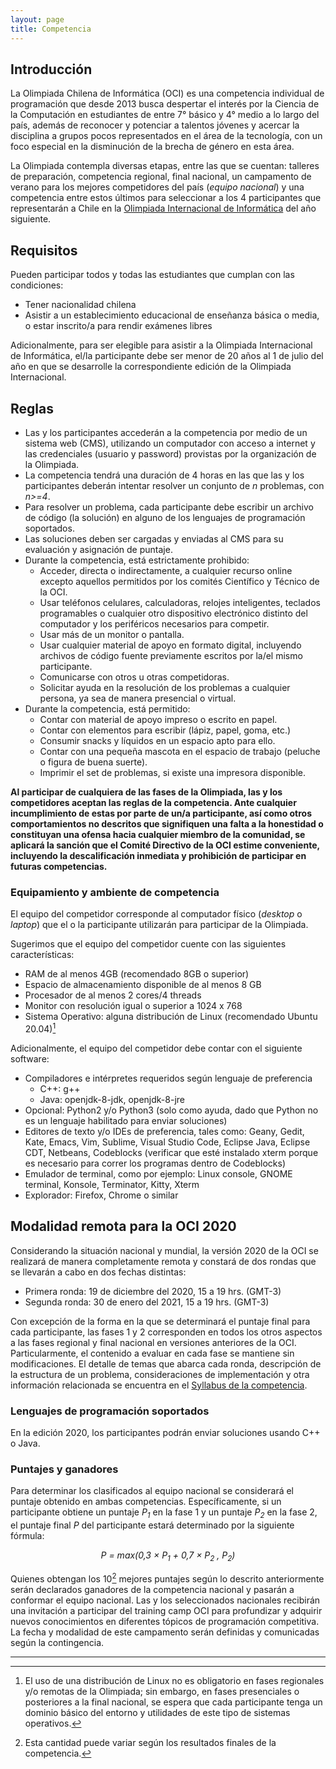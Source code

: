 ```yaml
---
layout: page
title: Competencia
---
```



## Introducción

La Olimpiada Chilena de Informática (OCI) es una competencia individual de programación que desde 2013 busca despertar el interés por la Ciencia de la Computación en estudiantes de entre 7° básico y 4° medio a lo largo del país, además de reconocer y potenciar a talentos jóvenes y acercar la disciplina a grupos pocos representados en el área de la tecnología, con un foco especial en la disminución de la brecha de género en esta área.

La Olimpiada contempla diversas etapas, entre las que se cuentan: talleres de preparación, competencia regional, final nacional, un campamento de verano para los mejores competidores del país (*equipo nacional*) y una competencia entre estos últimos para seleccionar a los 4 participantes que representarán a Chile en la [Olimpiada Internacional de Informática](https://ioinformatics.org/) del año siguiente.
## Requisitos

Pueden participar todos y todas las estudiantes que cumplan con las condiciones:
* Tener nacionalidad chilena
* Asistir a un establecimiento educacional de enseñanza básica o media, o estar inscrito/a para rendir exámenes libres

Adicionalmente, para ser elegible para asistir a la Olimpiada Internacional de Informática, el/la participante debe ser menor de 20 años al 1 de julio del año en que se desarrolle la correspondiente edición de la Olimpiada Internacional.

## Reglas

* Las y los participantes accederán a la competencia por medio de un sistema web (CMS), utilizando un computador con acceso a internet y las credenciales (usuario y password) provistas por la organización de la Olimpiada.
* La competencia tendrá una duración de 4 horas en las que las y los participantes deberán intentar resolver un conjunto de *n* problemas, con *n>=4*.
* Para resolver un problema, cada participante debe escribir un archivo de código (la solución) en alguno de los lenguajes de programación soportados.
* Las soluciones deben ser cargadas y enviadas al CMS para su evaluación y asignación de puntaje.
* Durante la competencia, está estrictamente prohibido:
	* Acceder, directa o indirectamente, a cualquier recurso online excepto aquellos permitidos por los comités Científico y Técnico de la OCI.
	* Usar teléfonos celulares, calculadoras, relojes inteligentes, teclados programables o cualquier otro dispositivo electrónico distinto del computador y los periféricos necesarios para competir.
	* Usar más de un monitor o pantalla.
	* Usar cualquier material de apoyo en formato digital, incluyendo archivos de código fuente previamente escritos por la/el mismo participante.
	* Comunicarse con otros u otras competidoras.
	* Solicitar ayuda en la resolución de los problemas a cualquier persona, ya sea de manera presencial o virtual.
* Durante la competencia, está permitido:
	* Contar con material de apoyo impreso o escrito en papel.
	* Contar con elementos para escribir (lápiz, papel, goma, etc.)
	* Consumir snacks y líquidos en un espacio apto para ello.
	* Contar con una pequeña mascota en el espacio de trabajo (peluche o figura de buena suerte).
	* Imprimir el set de problemas, si existe una impresora disponible.

**Al participar de cualquiera de las fases de la Olimpiada, las y los competidores aceptan las reglas de la competencia. Ante cualquier incumplimiento de estas por parte de un/a participante, así como otros comportamientos no descritos que signifiquen una falta a la honestidad o constituyan una ofensa hacia cualquier miembro de la comunidad, se aplicará la sanción que el Comité Directivo de la OCI estime conveniente, incluyendo la descalificación inmediata y prohibición de participar en futuras competencias.**

### Equipamiento y ambiente de competencia
El equipo del competidor corresponde al computador físico (*desktop* o *laptop*) que el o la participante utilizarán para participar de la Olimpiada. 

Sugerimos que el equipo del competidor cuente con las siguientes características:
* RAM de al menos 4GB (recomendado 8GB o superior)
* Espacio de almacenamiento disponible de al menos 8 GB
* Procesador de al menos 2 cores/4 threads
* Monitor con resolución igual o superior a 1024 x 768
* Sistema Operativo: alguna distribución de Linux (recomendado Ubuntu 20.04)[^1]

Adicionalmente, el equipo del competidor debe contar con el siguiente software:
* Compiladores e intérpretes requeridos según lenguaje de preferencia
	* C++: g++
	* Java: openjdk-8-jdk, openjdk-8-jre
* Opcional: Python2 y/o Python3 (solo como ayuda, dado que Python no es un lenguaje habilitado para enviar soluciones)
* Editores de texto y/o IDEs de preferencia, tales como: Geany, Gedit, Kate, Emacs, Vim, Sublime, Visual Studio Code, Eclipse Java, Eclipse CDT, Netbeans, Codeblocks (verificar que esté instalado xterm porque es necesario para correr los programas dentro de Codeblocks)
* Emulador de terminal, como por ejemplo: Linux console, GNOME terminal, Konsole, Terminator, Kitty, Xterm
* Explorador: Firefox, Chrome o similar

[^1]: El uso de una distribución de Linux no es obligatorio en fases regionales y/o remotas de la Olimpiada; sin embargo, en fases presenciales o posteriores a la final nacional, se espera que cada participante tenga un dominio básico del entorno y utilidades de este tipo de sistemas operativos.

## Modalidad remota para la OCI 2020

Considerando la situación nacional y mundial, la versión 2020 de la OCI se realizará de manera completamente remota y constará de dos rondas que se llevarán a cabo en dos fechas distintas:

- Primera ronda: 19 de diciembre del 2020, 15 a 19 hrs. (GMT-3)
- Segunda ronda: 30 de enero del 2021, 15 a 19 hrs. (GMT-3)

Con excepción de la forma en la que se determinará el puntaje final para cada participante, las fases 1 y 2 corresponden en todos los otros aspectos a las fases regional y final nacional en versiones anteriores de la OCI. Particularmente, el contenido a evaluar en cada fase se mantiene sin modificaciones. El detalle de temas que abarca cada ronda, descripción de la estructura de un problema, consideraciones de implementación y otra información relacionada se encuentra en el [Syllabus de la competencia](https://github.com/OCIoficial/syllabus/releases/download/v2020/oci-syllabus.pdf).

### Lenguajes de programación soportados

En la edición 2020, los participantes podrán enviar soluciones usando C++ o Java.

### Puntajes y ganadores

Para determinar los clasificados al equipo nacional se considerará el puntaje obtenido en ambas competencias. Específicamente, si un participante obtiene un puntaje *P<sub>1</sub>* en la fase 1 y un puntaje *P<sub>2</sub>* en la fase 2, el puntaje final *P* del participante estará determinado por la siguiente fórmula:

*<center>P = max(0,3 × P<sub>1</sub> + 0,7 × P<sub>2</sub> , P<sub>2</sub>)</center>*

Quienes obtengan los 10[^2]  mejores puntajes según lo descrito anteriormente serán declarados ganadores de la competencia nacional y pasarán a conformar el equipo nacional. Las y los seleccionados nacionales recibirán una invitación a participar del training camp OCI para profundizar y adquirir nuevos conocimientos en diferentes tópicos de programación competitiva. La fecha y modalidad de este campamento serán definidas y comunicadas según la contingencia.

----

[^2]: Esta cantidad puede variar según los resultados finales de la competencia.

